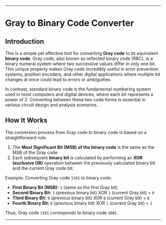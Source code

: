 
-----

# Gray to Binary Code Converter

## Introduction

This is a simple yet effective tool for converting **Gray code** to its equivalent **binary code**. 
Gray code, also known as reflected binary code (RBC), is a binary numeral system where two successive values differ in only one bit. 
This unique property makes Gray code incredibly useful in error prevention systems, position encoders, and other digital applications where multiple bit changes at once could lead to errors or ambiguities.

In contrast, standard binary code is the fundamental numbering system used in most computers and digital devices, where each bit represents a power of 2. Converting between these two code forms is essential in various circuit design and analysis scenarios.


## How It Works

The conversion process from Gray code to binary code is based on a straightforward rule:

1.  The **Most Significant Bit (MSB) of the binary code** is the same as the MSB of the Gray code.
2.  Each subsequent **binary bit** is calculated by performing an **XOR (exclusive OR)** operation between the previously calculated binary bit and the current Gray code bit.

Example: Converting Gray code `1101` to binary code:

  * **First Binary Bit (MSB):** `1` (same as the first Gray bit)
  * **Second Binary Bit:** `1` (previous binary bit) XOR `1` (current Gray bit) = `0`
  * **Third Binary Bit:** `0` (previous binary bit) XOR `0` (current Gray bit) = `0`
  * **Fourth Binary Bit:** `0` (previous binary bit) XOR `1` (current Gray bit) = `1`

Thus, Gray code `1101` corresponds to binary code `1001`.

-----
